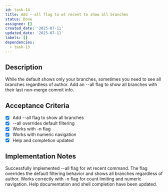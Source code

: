 ```yaml
---
id: task-14
title: Add --all flag to wt recent to show all branches
status: Done
assignee: []
created_date: '2025-07-11'
updated_date: '2025-07-11'
labels: []
dependencies:
  - task-13
---
```


## Description

While the default shows only your branches, sometimes you need to see all branches regardless of author. Add an --all flag to show all branches with their last non-merge commit info.

## Acceptance Criteria

- [x] Add --all flag to show all branches
- [x] --all overrides default filtering
- [x] Works with -n flag
- [x] Works with numeric navigation
- [x] Help and completion updated

## Implementation Notes

Successfully implemented --all flag for wt recent command. The flag overrides the default filtering behavior and shows all branches regardless of author. Works correctly with -n flag for count limiting and numeric navigation. Help documentation and shell completion have been updated.
